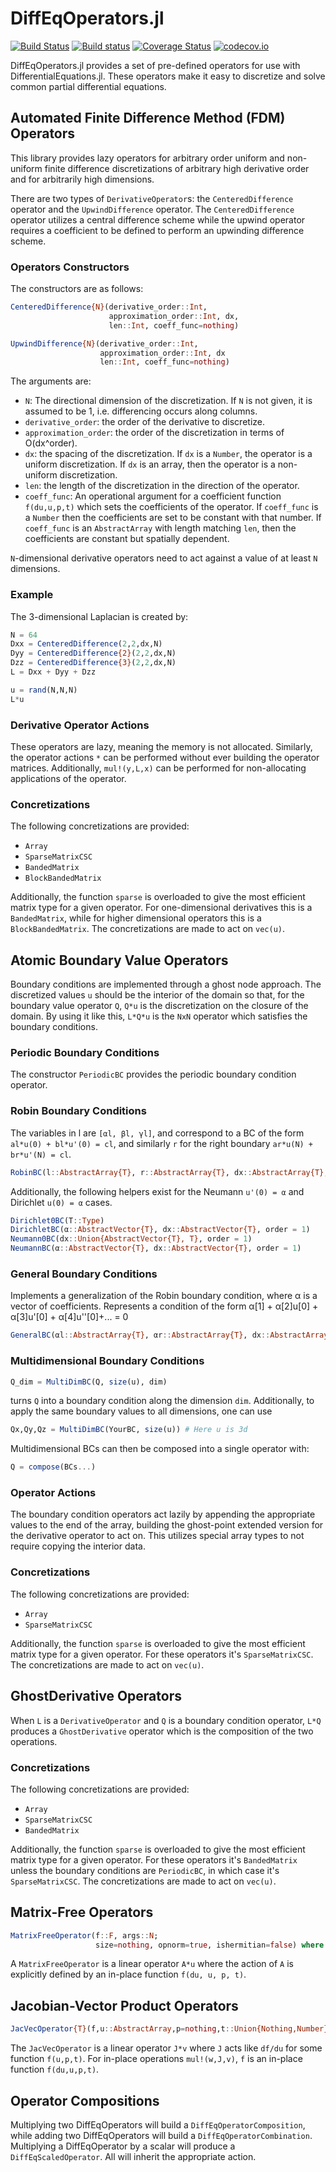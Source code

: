 # DiffEqOperators.jl

[![Build Status](https://travis-ci.org/JuliaDiffEq/DiffEqOperators.jl.svg?branch=master)](https://travis-ci.org/JuliaDiffEq/DiffEqOperators.jl)
[![Build status](https://ci.appveyor.com/api/projects/status/au9knv63u9oh1aie?svg=true)](https://ci.appveyor.com/project/ChrisRackauckas/diffeqoperators-jl)
[![Coverage Status](https://coveralls.io/repos/JuliaDiffEq/DiffEqOperators.jl/badge.svg?branch=master&service=github)](https://coveralls.io/github/JuliaDiffEq/DiffEqOperators.jl?branch=master)
[![codecov.io](http://codecov.io/github/shivin9/DiffEqOperators.jl/coverage.svg?branch=master)](http://codecov.io/github/JuliaDiffEq/DiffEqOperators.jl?branch=master)

DiffEqOperators.jl provides a set of pre-defined operators for use with
DifferentialEquations.jl. These operators make it easy to discretize and solve
common partial differential equations.

## Automated Finite Difference Method (FDM) Operators

This library provides lazy operators for arbitrary order uniform and non-uniform
finite difference discretizations of arbitrary high derivative order and for
arbitrarily high dimensions.

There are two types of `DerivativeOperator`s: the `CenteredDifference` operator
and the `UpwindDifference` operator. The `CenteredDifference` operator utilizes
a central difference scheme while the upwind operator requires a coefficient
to be defined to perform an upwinding difference scheme.

### Operators Constructors

The constructors are as follows:

```julia
CenteredDifference{N}(derivative_order::Int,
                      approximation_order::Int, dx,
                      len::Int, coeff_func=nothing)

UpwindDifference{N}(derivative_order::Int,
                    approximation_order::Int, dx
                    len::Int, coeff_func=nothing)
```

The arguments are:

- `N`: The directional dimension of the discretization. If `N` is not given,
  it is assumed to be 1, i.e. differencing occurs along columns.
- `derivative_order`: the order of the derivative to discretize.
- `approximation_order`: the order of the discretization in terms of O(dx^order).
- `dx`: the spacing of the discretization. If `dx` is a `Number`, the operator
  is a uniform discretization. If `dx` is an array, then the operator is a
  non-uniform discretization.
- `len`: the length of the discretization in the direction of the operator.
- `coeff_func`: An operational argument for a coefficient function `f(du,u,p,t)`
  which sets the coefficients of the operator. If `coeff_func` is a `Number`
  then the coefficients are set to be constant with that number. If `coeff_func`
  is an `AbstractArray` with length matching `len`, then the coefficients are
  constant but spatially dependent.

`N`-dimensional derivative operators need to act against a value of at least
`N` dimensions.

### Example

The 3-dimensional Laplacian is created by:

```julia
N = 64
Dxx = CenteredDifference(2,2,dx,N)
Dyy = CenteredDifference{2}(2,2,dx,N)
Dzz = CenteredDifference{3}(2,2,dx,N)
L = Dxx + Dyy + Dzz

u = rand(N,N,N)
L*u
```

### Derivative Operator Actions

These operators are lazy, meaning the memory is not allocated. Similarly, the
operator actions `*` can be performed without ever building the operator
matrices. Additionally, `mul!(y,L,x)` can be performed for non-allocating
applications of the operator.

### Concretizations

The following concretizations are provided:

- `Array`
- `SparseMatrixCSC`
- `BandedMatrix`
- `BlockBandedMatrix`

Additionally, the function `sparse` is overloaded to give the most efficient
matrix type for a given operator. For one-dimensional derivatives this is a
`BandedMatrix`, while for higher dimensional operators this is a `BlockBandedMatrix`.
The concretizations are made to act on `vec(u)`.

## Atomic Boundary Value Operators

Boundary conditions are implemented through a ghost node approach. The discretized
values `u` should be the interior of the domain so that, for the boundary value
operator `Q`, `Q*u` is the discretization on the closure of the domain. By
using it like this, `L*Q*u` is the `NxN` operator which satisfies the boundary
conditions.

### Periodic Boundary Conditions

The constructor `PeriodicBC` provides the periodic boundary condition operator.

### Robin Boundary Conditions

The variables in l are `[αl, βl, γl]`, and correspond to a BC of the form
`al*u(0) + bl*u'(0) = cl`, and similarly `r` for the right boundary
`ar*u(N) + br*u'(N) = cl`.

```julia
RobinBC(l::AbstractArray{T}, r::AbstractArray{T}, dx::AbstractArray{T}, order = one(T))
```

Additionally, the following helpers exist for the Neumann `u'(0) = α` and
Dirichlet `u(0) = α` cases.

```julia
Dirichlet0BC(T::Type)
DirichletBC(α::AbstractVector{T}, dx::AbstractVector{T}, order = 1)
Neumann0BC(dx::Union{AbstractVector{T}, T}, order = 1)
NeumannBC(α::AbstractVector{T}, dx::AbstractVector{T}, order = 1)
```

### General Boundary Conditions

Implements a generalization of the Robin boundary condition, where α is a vector
of coefficients. Represents a condition of the form
α[1] + α[2]u[0] + α[3]u'[0] + α[4]u''[0]+... = 0

```julia
GeneralBC(αl::AbstractArray{T}, αr::AbstractArray{T}, dx::AbstractArray{T}, order = 1)
```

### Multidimensional Boundary Conditions

```julia
Q_dim = MultiDimBC(Q, size(u), dim)
```

turns `Q` into a boundary condition along the dimension `dim`. Additionally,
to apply the same boundary values to all dimensions, one can use

```julia
Qx,Qy,Qz = MultiDimBC(YourBC, size(u)) # Here u is 3d
```

Multidimensional BCs can then be composed into a single operator with:

```julia
Q = compose(BCs...)
```

### Operator Actions

The boundary condition operators act lazily by appending the appropriate values
to the end of the array, building the ghost-point extended version for the
derivative operator to act on. This utilizes special array types to not require
copying the interior data.

### Concretizations

The following concretizations are provided:

- `Array`
- `SparseMatrixCSC`

Additionally, the function `sparse` is overloaded to give the most efficient
matrix type for a given operator. For these operators it's `SparseMatrixCSC`.
The concretizations are made to act on `vec(u)`.

## GhostDerivative Operators

When `L` is a `DerivativeOperator` and `Q` is a boundary condition operator,
`L*Q` produces a `GhostDerivative` operator which is the composition of the
two operations.

### Concretizations

The following concretizations are provided:

- `Array`
- `SparseMatrixCSC`
- `BandedMatrix`

Additionally, the function `sparse` is overloaded to give the most efficient
matrix type for a given operator. For these operators it's `BandedMatrix` unless
the boundary conditions are `PeriodicBC`, in which case it's `SparseMatrixCSC`.
The concretizations are made to act on `vec(u)`.

## Matrix-Free Operators

```julia
MatrixFreeOperator(f::F, args::N;
                   size=nothing, opnorm=true, ishermitian=false) where {F,N}
```

A `MatrixFreeOperator` is a linear operator `A*u` where the action of `A` is
explicitly defined by an in-place function `f(du, u, p, t)`.

## Jacobian-Vector Product Operators

```julia
JacVecOperator{T}(f,u::AbstractArray,p=nothing,t::Union{Nothing,Number}=nothing;autodiff=true,ishermitian=false,opnorm=true)
```

The `JacVecOperator` is a linear operator `J*v` where `J` acts like `df/du`
for some function `f(u,p,t)`. For in-place operations `mul!(w,J,v)`, `f`
is an in-place function `f(du,u,p,t)`.

## Operator Compositions

Multiplying two DiffEqOperators will build a `DiffEqOperatorComposition`, while
adding two DiffEqOperators will build a `DiffEqOperatorCombination`. Multiplying
a DiffEqOperator by a scalar will produce a `DiffEqScaledOperator`. All
will inherit the appropriate action.
